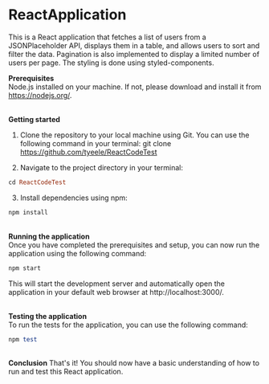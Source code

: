 # ReactApplication
This is a React application that fetches a list of users from a JSONPlaceholder API, displays them in a table, and allows users to sort and filter the data. Pagination is also implemented to display a limited number of users per page. The styling is done using styled-components.

**Prerequisites**\
Node.js installed on your machine. If not, please download and install it from https://nodejs.org/.

\
**Getting started**
1. Clone the repository to your local machine using Git. You can use the following command in your terminal:
git clone https://github.com/tyeele/ReactCodeTest

2. Navigate to the project directory in your terminal:
```ruby
cd ReactCodeTest
```

3. Install dependencies using npm:
```ruby
npm install
```

\
**Running the application**\
Once you have completed the prerequisites and setup, you can now run the application using the following command:
```ruby
npm start
```
This will start the development server and automatically open the application in your default web browser at http://localhost:3000/.

\
**Testing the application**\
To run the tests for the application, you can use the following command:
```ruby
npm test
```

\
**Conclusion**
That's it! You should now have a basic understanding of how to run and test this React application.
